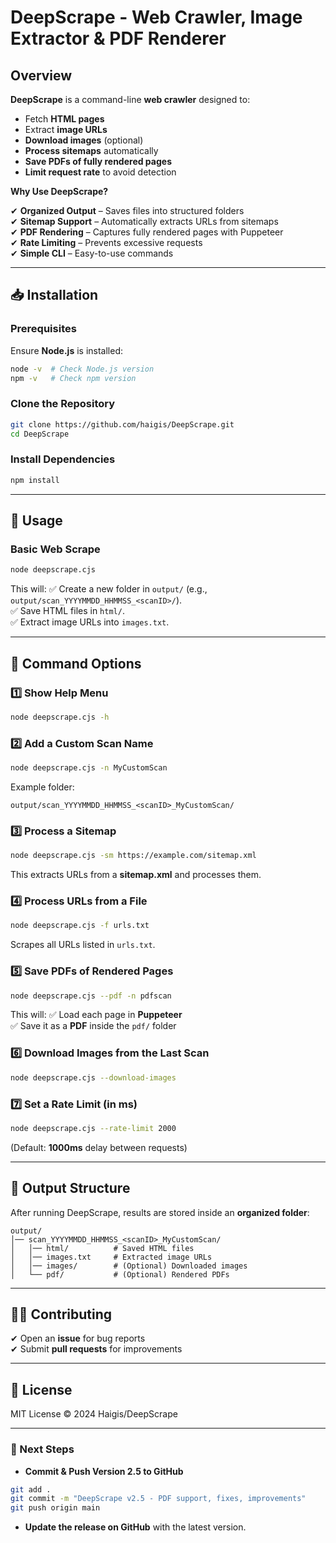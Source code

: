 # DeepScrape - Web Crawler, Image Extractor & PDF Renderer

## Overview

**DeepScrape** is a command-line **web crawler** designed to:

- Fetch **HTML pages**
- Extract **image URLs**
- **Download images** (optional)
- **Process sitemaps** automatically
- **Save PDFs of fully rendered pages**
- **Limit request rate** to avoid detection

**Why Use DeepScrape?**

✔ **Organized Output** – Saves files into structured folders  
✔ **Sitemap Support** – Automatically extracts URLs from sitemaps  
✔ **PDF Rendering** – Captures fully rendered pages with Puppeteer  
✔ **Rate Limiting** – Prevents excessive requests  
✔ **Simple CLI** – Easy-to-use commands

---

## 📥 Installation

### Prerequisites

Ensure **Node.js** is installed:

```sh
node -v  # Check Node.js version
npm -v   # Check npm version
```

### Clone the Repository

```sh
git clone https://github.com/haigis/DeepScrape.git
cd DeepScrape
```

### Install Dependencies

```sh
npm install
```

---

## 🚀 Usage

### Basic Web Scrape

```sh
node deepscrape.cjs
```

This will:
✅ Create a new folder in `output/` (e.g., `output/scan_YYYYMMDD_HHMMSS_<scanID>/`).  
✅ Save HTML files in `html/`.  
✅ Extract image URLs into `images.txt`.

---

## 🔧 Command Options

### 1️⃣ Show Help Menu

```sh
node deepscrape.cjs -h
```

### 2️⃣ Add a Custom Scan Name

```sh
node deepscrape.cjs -n MyCustomScan
```

Example folder:

```
output/scan_YYYYMMDD_HHMMSS_<scanID>_MyCustomScan/
```

### 3️⃣ Process a Sitemap

```sh
node deepscrape.cjs -sm https://example.com/sitemap.xml
```

This extracts URLs from a **sitemap.xml** and processes them.

### 4️⃣ Process URLs from a File

```sh
node deepscrape.cjs -f urls.txt
```

Scrapes all URLs listed in `urls.txt`.

### 5️⃣ Save PDFs of Rendered Pages

```sh
node deepscrape.cjs --pdf -n pdfscan
```

This will:
✅ Load each page in **Puppeteer**  
✅ Save it as a **PDF** inside the `pdf/` folder

### 6️⃣ Download Images from the Last Scan

```sh
node deepscrape.cjs --download-images
```

### 7️⃣ Set a Rate Limit (in ms)

```sh
node deepscrape.cjs --rate-limit 2000
```

(Default: **1000ms** delay between requests)

---

## 📂 Output Structure

After running DeepScrape, results are stored inside an **organized folder**:

```
output/
│── scan_YYYYMMDD_HHMMSS_<scanID>_MyCustomScan/
│   │── html/          # Saved HTML files
│   │── images.txt     # Extracted image URLs
│   │── images/        # (Optional) Downloaded images
│   └── pdf/           # (Optional) Rendered PDFs
```

---

## 👨‍💻 Contributing

✔ Open an **issue** for bug reports  
✔ Submit **pull requests** for improvements

---

## 📜 License

MIT License © 2024 Haigis/DeepScrape

---

### 🚀 Next Steps

- **Commit & Push Version 2.5 to GitHub**

```sh
git add .
git commit -m "DeepScrape v2.5 - PDF support, fixes, improvements"
git push origin main
```

- **Update the release on GitHub** with the latest version.

